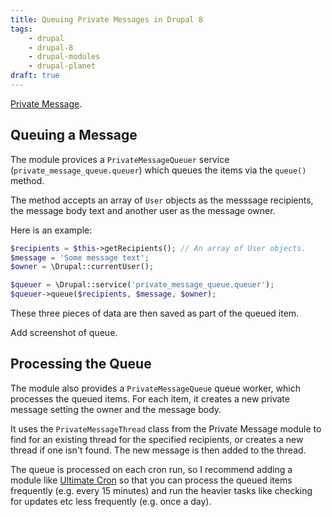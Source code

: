 ```yaml
---
title: Queuing Private Messages in Drupal 8
tags:
    - drupal
    - drupal-8
    - drupal-modules
    - drupal-planet
draft: true
---
```

[Private Message][0].

## Queuing a Message

The module provices a `PrivateMessageQueuer` service (`private_message_queue.queuer`) which queues the items via the `queue()` method.

The method accepts an array of `User` objects as the messsage recipients, the message body text and another user as the message owner.

Here is an example:

```php
$recipients = $this->getRecipients(); // An array of User objects.
$message = 'Some message text';
$owner = \Drupal::currentUser();

$queuer = \Drupal::service('private_message_queue.queuer');
$queuer->queue($recipients, $message, $owner);
```

These three pieces of data are then saved as part of the queued item.

Add screenshot of queue.

## Processing the Queue

The module also provides a `PrivateMessageQueue` queue worker, which processes the queued items. For each item, it creates a new private message setting the owner and the message body.

It uses the `PrivateMessageThread` class from the Private Message module to find for an existing thread for the specified recipients, or creates a new thread if one isn't found. The new message is then added to the thread.

The queue is processed on each cron run, so I recommend adding a module like [Ultimate Cron][1] so that you can process the queued items frequently (e.g. every 15 minutes) and run the heavier tasks like checking for updates etc less frequently (e.g. once a day).

[0]: https://www.drupal.org/project/private_message
[1]: https://www.drupal.org/project/ultimate_cron
